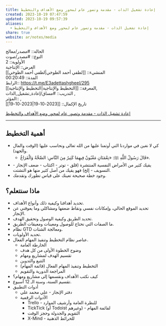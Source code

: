 ```yaml
---
title: إعادة تشغيل الذات - مقدمة وتصور عام لمحور وضع الأهداف والتخطيط
created: 2023-10-19 07:47:59
updated: 2023-10-19 09:57:39
aliases:
  - إعادة تشغيل الذات - مقدمة وتصور عام لمحور وضع الأهداف والتخطيط
share: true
website: ar/notes/media
---
```


الحالة:: #مصدر/معالج  
النوع:: #مصدر/صوت  
اﻷولوية:: 2  
الغرض:: الإنتاجية  
المنشيء:: [[لطفي أحمد الطوخي|لطفي أحمد الطوخي]]  
المدة:: 00:20:49  
الرابط:: <https://t.me/E3adettashgheel/295>  
المعرفة:: [[التخطيط واﻹنتاجية|التخطيط واﻹنتاجية]],  
التدريب:: #مساق/إعادة_تشغيل_الذات ,  
المؤثر:: ,  
تاريخ اﻹكمال:: [[2023-10-19|2023-10-19]]

[إعادة تشغيل الذات - مقدمة وتصور عام لمحور وضع الأهداف والتخطيط](https://t.me/E3adettashgheel/296)

---

## أهمية التخطيط

- كي لا نغبن في مواردنا التي أوتمنا عليها من الله تعالى ونحاسب عليها (الوقت والمال والجهد).
  - قَالَ رَسُولُ اللَّهِ ﷺ: «نِعْمَتَانِ مَغْبُونٌ فِيهِمَا كَثِيرٌ مِنَ النَّاسِ: الصِّحَّةُ وَالْفَرَاغُ».
- يقيك كثير من الأمراض النفسية المنتشرة (قلق - توتر - اكتئاب - ضعف اﻹنجاز - التسويف - إلخ) فهو يقيك من أصل كثير منها هو التشتت.
- وجود خطة صحيحة تعينك على قياس تطورك وتقدمك.

## ماذا سنتعلم؟

- تحديد أهدافنا وكيفية ذلك وأنواع الأهداف.
- تحديد الموقع الحالي، وإمكانات نفسي ونقاط ضعفها ومشاكلي وما يعوقني عن الإنجاز.
- تحديد الطريق وكيفية الوصول وتحقيق الهدف.
- ما الصفات التي نحتاج للوصول ومعينات ومعيقات الطريق.
- نظام GTD ومعالجة الشتات.
- تحديد الأولويات.
- عناصر نظام التخطيط وتنفيذ المهام الفعال.
  - الخارطة العامة
  - وضوح الخطوة الأولى من كل هدف
  - تقسيم الهدف لمشاريع ومهام
  - التتبع والتدوين
  - التخطيط وتنفيذ المهام الفعال (قائمة المهام)
  - المراجعة الدورية والتقويم
- كيف نكتب الأهداف ونقسمها إلى مشاريع ومهام؟
- تقسيم السنة، وسنة الـ 12 أسبوع.
- أدوات التطبيق
  - دفتر الإنجاز - علي محمد علي
  - الأدوات الرقمية
    - Trello - للنظرة العامة وأرشيف الموارد
    - TickTick (أو Todoist وغيرهم) - لقائمة المهام
    - التقويم والجدولة وحجز الوقت
    - X-Mind - للخرائط الذهنية
